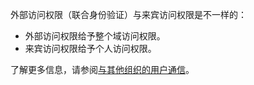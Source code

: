 外部访问权限（联合身份验证）与来宾访问权限是不一样的：

- 外部访问权限给予整个域访问权限。
- 来宾访问权限给予个人访问权限。 


了解更多信息，请参阅[与其他组织的用户通信](../communicate-with-users-from-other-organizations.md)。
